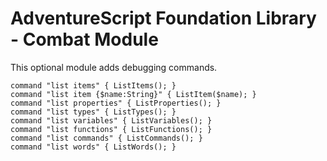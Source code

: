 # AdventureScript Foundation Library - Combat Module

This optional module adds debugging commands.

```text
command "list items" { ListItems(); }
command "list item {$name:String}" { ListItem($name); }
command "list properties" { ListProperties(); }
command "list types" { ListTypes(); }
command "list variables" { ListVariables(); }
command "list functions" { ListFunctions(); }
command "list commands" { ListCommands(); }
command "list words" { ListWords(); }
```
